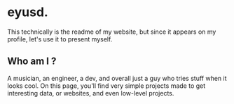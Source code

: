 # eyusd.

This technically is the readme of my website, but since it appears on my profile, let's use it to present myself.

## Who am I ?

A musician, an engineer, a dev, and overall just a guy who tries stuff when it looks cool. On this page, you'll find very simple projects made to get interesting data, or websites, and even low-level projects.
